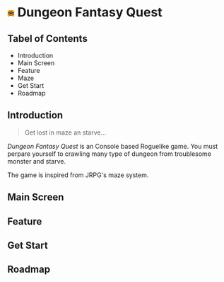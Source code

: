 # ![Logo](/DFQ_Logo.png) Dungeon Fantasy Quest

## Tabel of Contents
 * Introduction
 * Main Screen
 * Feature
 * Maze
 * Get Start
 * Roadmap
 
## Introduction
>Get lost in maze an starve...

*Dungeon Fantasy Quest* is an Console based Roguelike game. You must perpare yourself to crawling many type of dungeon from troublesome monster and starve.

The game is inspired from JRPG's maze system.

## Main Screen

## Feature

## Get Start

## Roadmap

